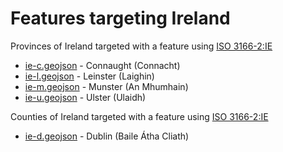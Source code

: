 # Features targeting Ireland

Provinces of Ireland targeted with a feature using [ISO 3166-2:IE](https://en.wikipedia.org/wiki/ISO_3166-2:IE)

- [ie-c.geojson](https://location-conflation.com/?locationSet=%7B%22include%22%3A%5B%22ie-c.geojson%22%5D%7D&referrer=nsi) - Connaught (Connacht)
- [ie-l.geojson](https://location-conflation.com/?locationSet=%7B%22include%22%3A%5B%22ie-l.geojson%22%5D%7D&referrer=nsi) - Leinster (Laighin)
- [ie-m.geojson](https://location-conflation.com/?locationSet=%7B%22include%22%3A%5B%22ie-m.geojson%22%5D%7D&referrer=nsi) - Munster (An Mhumhain)
- [ie-u.geojson](https://location-conflation.com/?locationSet=%7B%22include%22%3A%5B%22ie-u.geojson%22%5D%7D&referrer=nsi) - Ulster (Ulaidh)

Counties of Ireland targeted with a feature using [ISO 3166-2:IE](https://en.wikipedia.org/wiki/ISO_3166-2:IE)

- [ie-d.geojson](https://location-conflation.com/?locationSet=%7B%22include%22%3A%5B%22ie-d.geojson%22%5D%7D&referrer=nsi) - Dublin (Baile Átha Cliath)
